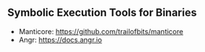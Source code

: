 ## Symbolic Execution Tools for Binaries

- Manticore: https://github.com/trailofbits/manticore
- Angr: https://docs.angr.io
